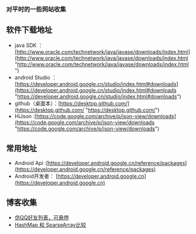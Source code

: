 ### 对平时的一些网站收集

## 软件下载地址

* java SDK ：[http://www.oracle.com/technetwork/java/javase/downloads/index.html](http://www.oracle.com/technetwork/java/javase/downloads/index.html "http://www.oracle.com/technetwork/java/javase/downloads/index.html")
* android Studio ：[https://developer.android.google.cn/studio/index.html#downloads](https://developer.android.google.cn/studio/index.html#downloads "https://developer.android.google.cn/studio/index.html#downloads")
* github（桌面本）：[https://desktop.github.com/](https://desktop.github.com/ "https://desktop.github.com/")
* HiJson :[https://code.google.com/archive/p/json-view/downloads](https://code.google.com/archive/p/json-view/downloads "https://code.google.com/archive/p/json-view/downloads")


## 常用地址

* Android Api :[https://developer.android.google.cn/reference/packages](https://developer.android.google.cn/reference/packages)
* Android开发者： [https://developer.android.google.cn](https://developer.android.google.cn)


## 博客收集

* [仿QQ好友列表，可悬停](http://blog.csdn.net/shichaosong/article/details/26246655 "仿QQ好友列表，可悬停")
* [HashMap 和 SparseArray比较](http://blog.csdn.net/sd19871122/article/details/49679435 "HashMap 和 SparseArray比较")



